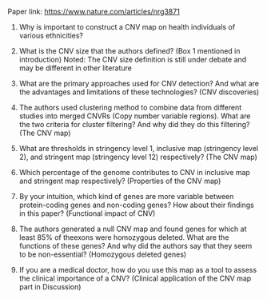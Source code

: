 
Paper link: https://www.nature.com/articles/nrg3871
 
1. Why is important to construct a CNV map on health individuals of various ethnicities?

2. What is the CNV size that the authors defined? (Box 1 mentioned in introduction)
  Noted: The CNV size definition is still under debate and may be different in other literature
3. What are the primary approaches used for CNV detection? And what are the advantages and limitations of these technologies? 
  (CNV discoveries)
4. The authors used clustering method to combine data from different studies into merged CNVRs (Copy number variable regions). 
  What are the two criteria for cluster filtering? And why did they do this filtering? (The CNV map)
5. What are thresholds in stringency level 1, inclusive map (stringency level 2), and stringent map (stringency level 12) respectively? (The CNV map)
6. Which percentage of the genome contributes to CNV in inclusive map and stringent map respectively? (Properties of the CNV map)
7. By your intuition, which kind of genes are more variable between protein-coding genes and non-coding genes? How about their 
  findings in this paper? (Functional impact of CNV)
8. The authors generated a null CNV map and found genes for which at least 85% of theexons were homozygous deleted. 
  What are the functions of these genes? And why did the authors say that they seem to be non-essential? (Homozygous deleted genes)
9. If you are a medical doctor, how do you use this map as a tool to assess the clinical
importance of a CNV? (Clinical application of the CNV map part in Discussion)

